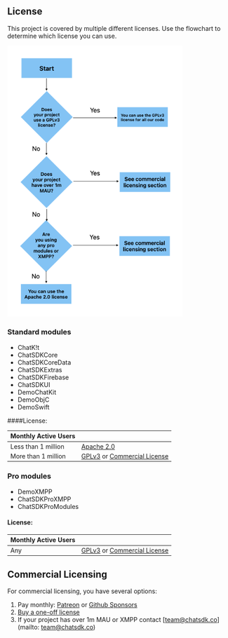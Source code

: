 ## License

This project is covered by multiple different licenses. Use the flowchart to determine which license you can use. 

<img src="https://github.com/chat-sdk/files/blob/main/ios/license-flowchart.png?raw=true" width="400" />

### Standard modules 

- ChatK!t
- ChatSDKCore
- ChatSDKCoreData
- ChatSDKExtras
- ChatSDKFirebase
- ChatSDKUI
- DemoChatKit
- DemoObjC
- DemoSwift

####License:  

| Monthly Active Users  |  |
|---|---|
| Less than 1 million  | [Apache 2.0](https://www.apache.org/licenses/LICENSE-2.0)  |
| More than 1 million  | [GPLv3](https://www.gnu.org/licenses/gpl-3.0.en.html) or [Commercial License](https://github.com/chat-sdk/chat-sdk-ios#commercial-license) |

### Pro modules 

- DemoXMPP
- ChatSDKProXMPP
- ChatSDKProModules

#### License:  

| Monthly Active Users  |  |
|---|---|
| Any  | [GPLv3](https://www.gnu.org/licenses/gpl-3.0.en.html) or [Commercial License](https://github.com/chat-sdk/chat-sdk-ios#commercial-license) |

## Commercial Licensing

For commercial licensing, you have several options: 

1. Pay monthly: [Patreon](https://www.patreon.com/chatsdk) or [Github Sponsors](https://github.com/sponsors/chat-sdk)
2. [Buy a one-off license](https://chatsdk.co/features)
2. If your project has over 1m MAU or XMPP contact [team@chatsdk.co](mailto: team@chatsdk.co)